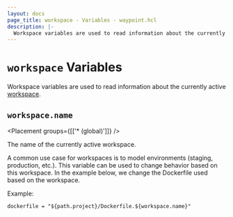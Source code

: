 ```yaml
---
layout: docs
page_title: workspace - Variables - waypoint.hcl
description: |-
  Workspace variables are used to read information about the currently active workspace.
---
```


# `workspace` Variables

Workspace variables are used to read information about the currently active
[workspace](../docs/workspaces).

## `workspace.name`

<Placement groups={[['* (global)']]} />

The name of the currently active workspace.

A common use case for workspaces is to model environments (staging, production, etc.).
This variable can be used to change behavior based on this workspace. In the
example below, we change the Dockerfile used based on the workspace.

Example:

```hcl
dockerfile = "${path.project}/Dockerfile.${workspace.name}"
```
